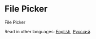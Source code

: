 # File Picker

File Picker

Read in other languages: [English](README.md), [Русский](README.ru.md).
